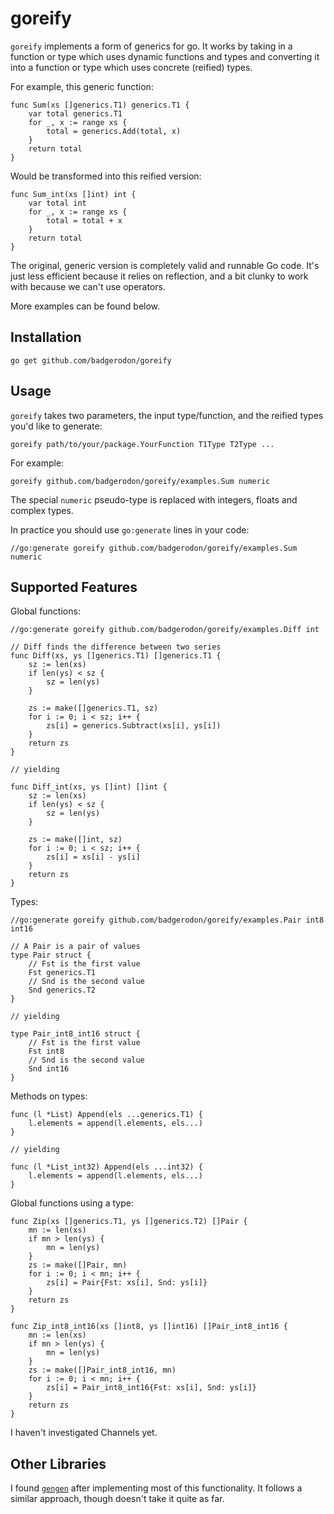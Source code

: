 # goreify

`goreify` implements a form of generics for go. It works by taking in a function
or type which uses dynamic functions and types and converting it into a function
or type which uses concrete (reified) types.

For example, this generic function:

    func Sum(xs []generics.T1) generics.T1 {
    	var total generics.T1
    	for _, x := range xs {
    		total = generics.Add(total, x)
    	}
    	return total
    }

Would be transformed into this reified version:

    func Sum_int(xs []int) int {
    	var total int
    	for _, x := range xs {
    		total = total + x
    	}
    	return total
    }

The original, generic version is completely valid and runnable Go code. It's
just less efficient because it relies on reflection, and a bit clunky to work
with because we can't use operators.

More examples can be found below.

## Installation

    go get github.com/badgerodon/goreify

## Usage

`goreify` takes two parameters, the input type/function, and the reified types
you'd like to generate:

    goreify path/to/your/package.YourFunction T1Type T2Type ...

For example:

    goreify github.com/badgerodon/goreify/examples.Sum numeric

The special `numeric` pseudo-type is replaced with integers, floats and complex
types.

In practice you should use `go:generate` lines in your code:

    //go:generate goreify github.com/badgerodon/goreify/examples.Sum numeric

## Supported Features

Global functions:

    //go:generate goreify github.com/badgerodon/goreify/examples.Diff int

    // Diff finds the difference between two series
    func Diff(xs, ys []generics.T1) []generics.T1 {
    	sz := len(xs)
    	if len(ys) < sz {
    		sz = len(ys)
    	}

    	zs := make([]generics.T1, sz)
    	for i := 0; i < sz; i++ {
    		zs[i] = generics.Subtract(xs[i], ys[i])
    	}
    	return zs
    }

    // yielding

    func Diff_int(xs, ys []int) []int {
    	sz := len(xs)
    	if len(ys) < sz {
    		sz = len(ys)
    	}

    	zs := make([]int, sz)
    	for i := 0; i < sz; i++ {
    		zs[i] = xs[i] - ys[i]
    	}
    	return zs
    }

Types:

    //go:generate goreify github.com/badgerodon/goreify/examples.Pair int8 int16

    // A Pair is a pair of values
    type Pair struct {
    	// Fst is the first value
    	Fst generics.T1
    	// Snd is the second value
    	Snd generics.T2
    }

    // yielding

    type Pair_int8_int16 struct {
    	// Fst is the first value
    	Fst int8
    	// Snd is the second value
    	Snd int16
    }

Methods on types:

    func (l *List) Append(els ...generics.T1) {
    	l.elements = append(l.elements, els...)
    }

    // yielding

    func (l *List_int32) Append(els ...int32) {
    	l.elements = append(l.elements, els...)
    }

Global functions using a type:

    func Zip(xs []generics.T1, ys []generics.T2) []Pair {
    	mn := len(xs)
    	if mn > len(ys) {
    		mn = len(ys)
    	}
    	zs := make([]Pair, mn)
    	for i := 0; i < mn; i++ {
    		zs[i] = Pair{Fst: xs[i], Snd: ys[i]}
    	}
    	return zs
    }

    func Zip_int8_int16(xs []int8, ys []int16) []Pair_int8_int16 {
    	mn := len(xs)
    	if mn > len(ys) {
    		mn = len(ys)
    	}
    	zs := make([]Pair_int8_int16, mn)
    	for i := 0; i < mn; i++ {
    		zs[i] = Pair_int8_int16{Fst: xs[i], Snd: ys[i]}
    	}
    	return zs
    }

I haven't investigated Channels yet.

## Other Libraries

I found [`gengen`](https://github.com/joeshaw/gengen) after implementing most of
this functionality. It follows a similar approach, though doesn't take it quite
as far.
